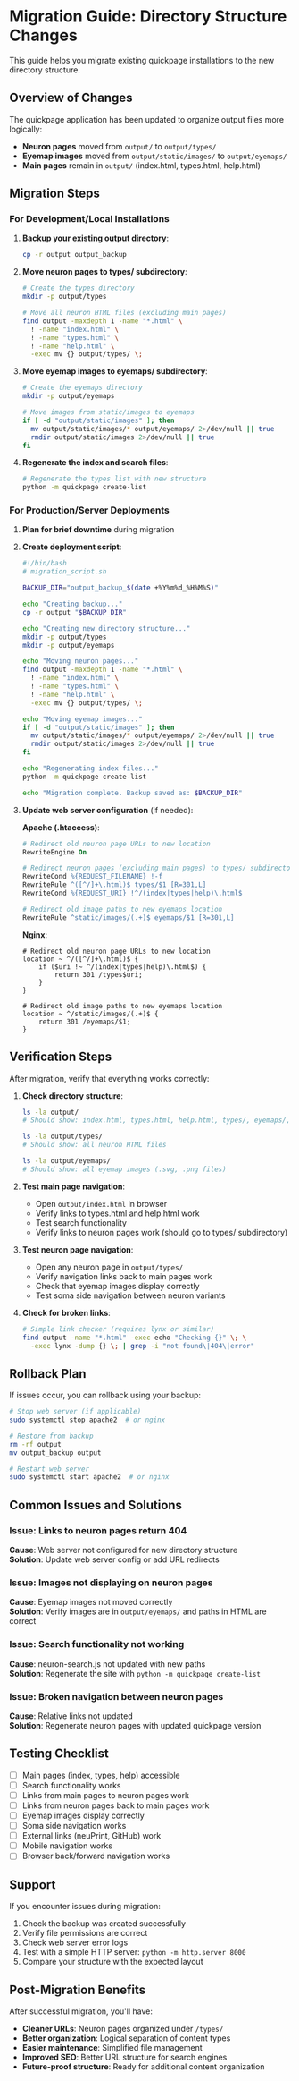 # Migration Guide: Directory Structure Changes

This guide helps you migrate existing quickpage installations to the new directory structure.

## Overview of Changes

The quickpage application has been updated to organize output files more logically:

- **Neuron pages** moved from `output/` to `output/types/`
- **Eyemap images** moved from `output/static/images/` to `output/eyemaps/`
- **Main pages** remain in `output/` (index.html, types.html, help.html)

## Migration Steps

### For Development/Local Installations

1. **Backup your existing output directory**:
   ```bash
   cp -r output output_backup
   ```

2. **Move neuron pages to types/ subdirectory**:
   ```bash
   # Create the types directory
   mkdir -p output/types
   
   # Move all neuron HTML files (excluding main pages)
   find output -maxdepth 1 -name "*.html" \
     ! -name "index.html" \
     ! -name "types.html" \
     ! -name "help.html" \
     -exec mv {} output/types/ \;
   ```

3. **Move eyemap images to eyemaps/ subdirectory**:
   ```bash
   # Create the eyemaps directory
   mkdir -p output/eyemaps
   
   # Move images from static/images to eyemaps
   if [ -d "output/static/images" ]; then
     mv output/static/images/* output/eyemaps/ 2>/dev/null || true
     rmdir output/static/images 2>/dev/null || true
   fi
   ```

4. **Regenerate the index and search files**:
   ```bash
   # Regenerate the types list with new structure
   python -m quickpage create-list
   ```

### For Production/Server Deployments

1. **Plan for brief downtime** during migration

2. **Create deployment script**:
   ```bash
   #!/bin/bash
   # migration_script.sh
   
   BACKUP_DIR="output_backup_$(date +%Y%m%d_%H%M%S)"
   
   echo "Creating backup..."
   cp -r output "$BACKUP_DIR"
   
   echo "Creating new directory structure..."
   mkdir -p output/types
   mkdir -p output/eyemaps
   
   echo "Moving neuron pages..."
   find output -maxdepth 1 -name "*.html" \
     ! -name "index.html" \
     ! -name "types.html" \
     ! -name "help.html" \
     -exec mv {} output/types/ \;
   
   echo "Moving eyemap images..."
   if [ -d "output/static/images" ]; then
     mv output/static/images/* output/eyemaps/ 2>/dev/null || true
     rmdir output/static/images 2>/dev/null || true
   fi
   
   echo "Regenerating index files..."
   python -m quickpage create-list
   
   echo "Migration complete. Backup saved as: $BACKUP_DIR"
   ```

3. **Update web server configuration** (if needed):
   
   **Apache (.htaccess)**:
   ```apache
   # Redirect old neuron page URLs to new location
   RewriteEngine On
   
   # Redirect neuron pages (excluding main pages) to types/ subdirectory
   RewriteCond %{REQUEST_FILENAME} !-f
   RewriteRule ^([^/]+\.html)$ types/$1 [R=301,L]
   RewriteCond %{REQUEST_URI} !^/(index|types|help)\.html$
   
   # Redirect old image paths to new eyemaps location
   RewriteRule ^static/images/(.+)$ eyemaps/$1 [R=301,L]
   ```
   
   **Nginx**:
   ```nginx
   # Redirect old neuron page URLs to new location
   location ~ ^/([^/]+\.html)$ {
       if ($uri !~ ^/(index|types|help)\.html$) {
           return 301 /types$uri;
       }
   }
   
   # Redirect old image paths to new eyemaps location
   location ~ ^/static/images/(.+)$ {
       return 301 /eyemaps/$1;
   }
   ```

## Verification Steps

After migration, verify that everything works correctly:

1. **Check directory structure**:
   ```bash
   ls -la output/
   # Should show: index.html, types.html, help.html, types/, eyemaps/, static/
   
   ls -la output/types/
   # Should show: all neuron HTML files
   
   ls -la output/eyemaps/
   # Should show: all eyemap images (.svg, .png files)
   ```

2. **Test main page navigation**:
   - Open `output/index.html` in browser
   - Verify links to types.html and help.html work
   - Test search functionality
   - Verify links to neuron pages work (should go to types/ subdirectory)

3. **Test neuron page navigation**:
   - Open any neuron page in `output/types/`
   - Verify navigation links back to main pages work
   - Check that eyemap images display correctly
   - Test soma side navigation between neuron variants

4. **Check for broken links**:
   ```bash
   # Simple link checker (requires lynx or similar)
   find output -name "*.html" -exec echo "Checking {}" \; \
     -exec lynx -dump {} \; | grep -i "not found\|404\|error"
   ```

## Rollback Plan

If issues occur, you can rollback using your backup:

```bash
# Stop web server (if applicable)
sudo systemctl stop apache2  # or nginx

# Restore from backup
rm -rf output
mv output_backup output

# Restart web server
sudo systemctl start apache2  # or nginx
```

## Common Issues and Solutions

### Issue: Links to neuron pages return 404

**Cause**: Web server not configured for new directory structure  
**Solution**: Update web server config or add URL redirects

### Issue: Images not displaying on neuron pages

**Cause**: Eyemap images not moved correctly  
**Solution**: Verify images are in `output/eyemaps/` and paths in HTML are correct

### Issue: Search functionality not working

**Cause**: neuron-search.js not updated with new paths  
**Solution**: Regenerate the site with `python -m quickpage create-list`

### Issue: Broken navigation between neuron pages

**Cause**: Relative links not updated  
**Solution**: Regenerate neuron pages with updated quickpage version

## Testing Checklist

- [ ] Main pages (index, types, help) accessible
- [ ] Search functionality works
- [ ] Links from main pages to neuron pages work
- [ ] Links from neuron pages back to main pages work
- [ ] Eyemap images display correctly
- [ ] Soma side navigation works
- [ ] External links (neuPrint, GitHub) work
- [ ] Mobile navigation works
- [ ] Browser back/forward navigation works

## Support

If you encounter issues during migration:

1. Check the backup was created successfully
2. Verify file permissions are correct
3. Check web server error logs
4. Test with a simple HTTP server: `python -m http.server 8000`
5. Compare your structure with the expected layout

## Post-Migration Benefits

After successful migration, you'll have:

- **Cleaner URLs**: Neuron pages organized under `/types/`
- **Better organization**: Logical separation of content types
- **Easier maintenance**: Simplified file management
- **Improved SEO**: Better URL structure for search engines
- **Future-proof structure**: Ready for additional content organization